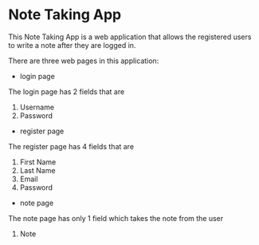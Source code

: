 # Note Taking App

This Note Taking App is a web application that allows the registered users to write a note after they are logged in.

There are three web pages in this application:
* login page

The login page has 2 fields that are

1. Username
2. Password


* register page

The register page has 4 fields that are

1. First Name
2. Last Name
3. Email
4. Password


* note page

The note page has only 1 field which takes the note from the user

1. Note




